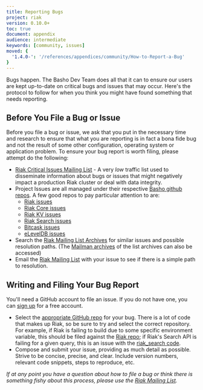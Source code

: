 ```yaml
---
title: Reporting Bugs
project: riak
version: 0.10.0+
toc: true
document: appendix
audience: intermediate
keywords: [community, issues]
moved: {
  '1.4.0-': '/references/appendices/community/How-to-Report-a-Bug'
}
---
```


Bugs happen. The Basho Dev Team does all that it can to ensure our users are kept up-to-date on critical bugs and issues that may occur. Here's the protocol to follow for when you think you might have found something that needs reporting.

## Before You File a Bug or Issue

Before you file a bug or issue, we ask that you put in the necessary time and research to ensure that what you are reporting is in fact a bona fide bug and not the result of some other configuration, operating system or application problem. To ensure your bug report is worth filing, please attempt do the following:

* [Riak Critical Issues Mailing List](http://lists.basho.com/mailman/listinfo/riak-critical-issues_lists.basho.com) - A very *low* traffic list used to disseminate information about bugs or issues that might negatively impact a production Riak cluster or deal with data integrity. 
* Project Issues are all managed under their respective [Basho github repos](https://github.com/basho/).
  A few good repos to pay particular attention to are:
    * [Riak issues](https://github.com/basho/riak/issues)
    * [Riak Core issues](https://github.com/basho/riak_core/issues)
    * [Riak KV issues](https://github.com/basho/riak_kv/issues)
    * [Riak Search issues](https://github.com/basho/riak_search/issues)
    * [Bitcask issues](https://github.com/basho/bitcask/issues)
    * [eLevelDB issues](https://github.com/basho/eleveldb/issues)
* Search the [Riak Mailing List Archives](http://riak.markmail.org/) for similar issues and possible resolution paths. (The [Mailman archives](http://lists.basho.com/pipermail/riak-users_lists.basho.com/) of the list archives can also be accessed)
* Email the [Riak Mailing List](http://lists.basho.com/mailman/listinfo/riak-users_lists.basho.com) with your issue to see if there is a simple path to resolution. 

## Writing and Filing Your Bug Report

<div class="info">
You'll need a GitHub account to file an issue. If you do not have one, you can <a href="https://github.com/signup/free">sign up</a> for a free account.
</div>	

* Select the [appropriate GitHub repo](https://github.com/basho/) for your bug. There is a lot of code that makes up Riak, so be sure to try and select the correct repository. For example, if Riak is failing to build due to some specific environment variable, this should be filed against the [Riak repo](https://github.com/basho/riak/issues); if Riak's Search API is failing for a given query, this is an issue with the [riak_search code](https://github.com/basho/riak_search/issues).
* Compose and submit your issue, providing as much detail as possible. Strive to be concise, precise, and clear. Include version numbers, relevant code snippets, steps to reproduce, etc. 

_If at any point you have a question about how to file a bug or think there is something fishy about this process, please use the [Riak Mailing List](http://lists.basho.com/mailman/listinfo/riak-users_lists.basho.com)._
